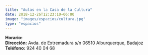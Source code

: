 ```yaml
---
title: "Aulas en la Casa de la Cultura"
date: 2018-12-26T12:23:10+06:00
image: "images/espacios/cultura.jpg"
type: "espacios"
---
```


<b>Horario:</b>
<br>
<b>Dirección:</b> Avda. de Extremadura s/n 06510 Alburquerque, Badajoz
<br>
<b>Teléfono:</b> 924 40 04 68